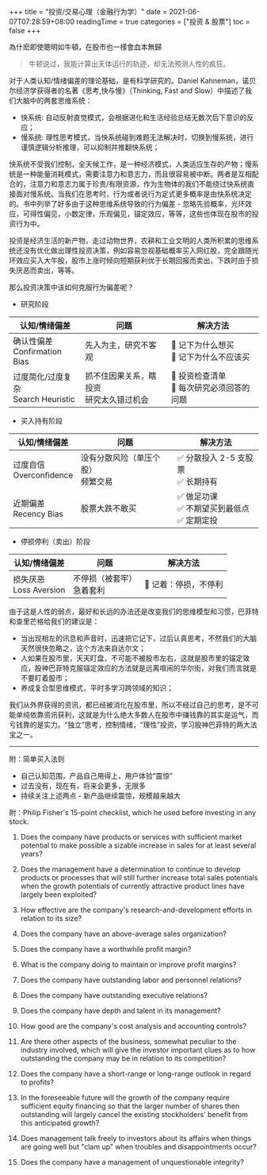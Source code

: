 +++
title = "投资/交易心理（金融行为学）"
date = 2021-06-07T07:28:59+08:00
readingTime = true
categories = ["投资 & 股票"]
toc = false
+++

為什麽即使聰明如牛頓，在股市也一樣會血本無歸

<!--more-->

> 牛顿说过，我能计算出天体运行的轨迹，却无法预测人性的疯狂。

对于人类认知/情绪偏差的理论基础，是有科学研究的。Daniel Kahneman，诺贝尔经济学获得者的名著《思考,快与慢》（Thinking, Fast and Slow）中描述了我们大脑中的两套思维系统：

-   <span class="uline">快系统</span>: 自动反射直觉模式，会根据进化和生活经验总结无数次后下意识的反应；
-   <span class="uline">慢系统</span>: 理性思考模式，当快系统碰到难题无法解决时，切换到慢系统，进行谨慎逻辑分析推理，可以抑制并推翻快系统；

快系统不受我们控制，全天候工作，是一种经济模式，人类适应生存的产物；慢系统是一种能量消耗模式，需要注意力和意志力，而且很容易被中断。两者是互相配合的，注意力和意志力属于珍贵/有限资源，作为生物体的我们不能绕过快系统直接面对慢系统。当我们在思考时，行为或者说行为定式更多概率是由快系统决定的。书中列举了好多由于这种思维系统导致的行为偏差 - 忽略先验概率，光环效应，可得性偏见，小数定律，乐观偏见，锚定效应，等等，这些也体现在股市的投资行为中。

投资是经济生活的新产物，走过动物世界，农耕和工业文明的人类所积累的思维系统还没有优化做出理性投资决策，例如容易忽视基础概率买入网红股，完全跟随光环效应买入大牛股，股市上涨时倾向短期获利优于长期回报而卖出，下跌时由于损失厌恶而卖出，等等。

那么投资决策中该如何克服行为偏差呢？

-   研究阶段

| 认知/情绪偏差                                                       | 问题                                          | 解决方法                                                                  |
| ------------------------------------------------------------------- | --------------------------------------------- | ------------------------------------------------------------------------- |
| 确认性偏差 <br/> <span class="label">Confirmation Bias</span>       | 先入为主，研究不客观                          | <span class="kwd2">📝 记下为什么想买 <br/> 📝 记下为什么不应该买</span>   |
| 过度简化/过度复杂 <br/> <span class="label">Search Heuristic</span> | 抓不住因果关系，瞎投资 <br/> 研究太久错过机会 | <span class="kwd2">📝 投资检查清单 <br/> 📝 每次研究必须回答的问题</span> |

-   买入持有阶段

| 认知/情绪偏差                                            | 问题                                   | 解决方法                                                                          |
| -------------------------------------------------------- | -------------------------------------- | --------------------------------------------------------------------------------- |
| 过度自信 <br/> <span class="label">Overconfidence</span> | 没有分散风险（单压个股）<br/> 频繁交易 | <span class="kwd2">✅ 分散投入 2-5 支股票 <br/> ✅ 长期持有</span>                |
| 近期偏差 <br/> <span class="label">Recency Bias</span>   | 股票大跌不敢买                         | <span class="kwd2">✅ 做足功课 <br/> ✅ 不期望买到最低点 <br/> ✅ 定期定投</span> |

-   停损停利（卖出）阶段

| 认知/情绪偏差                                           | 问题                           | 解决方法                                        |
| ------------------------------------------------------- | ------------------------------ | ----------------------------------------------- |
| 损失厌恶 <br/> <span class="label">Loss Aversion</span> | 不停损（被套牢）<br/> 急着套利 | <span class="kwd2">🙈 记着：停损，不停利</span> |

由于这是人性的弱点，最好和长远的办法还是改变我们的思维模型和习惯，巴菲特和查里芒格给我们的建议是：

-   当出现相左的讯息和声音时，迅速把它记下，过后认真思考，不然我们的大脑天然很快忽略之，这个方法来自达尔文；
-   人如果在股市里，天天盯盘，不可能不被股市左右，这就是股市里的锚定效应，股神巴菲特克服锚定效应的方法就是远离喧闹的华尔街，对我们而言就是不要盯着股市；
-   养成复合型思维模式，平时多学习跨领域的知识；

我们从外界获得的资讯，都已经被消化在股市里，所以不经过自己的思考，是不可能单纯依靠资讯获利，这就是为什么绝大多数人在股市中赚钱靠的其实是运气，而亏钱靠的是实力。<span class="uline">“独立”</span>思考，控制情绪，<span class="uline">“理性”</span>投资，学习股神巴菲特的两大法宝之一。

---

附：简单买入法则

-   自己认知范围，产品自己用得上，用户体验“<span class='kwd2'>震惊</span>”
-   过去没有，现在有，将来会更多，无限多
-   持续关注上述两点 - 新产品继续震惊，规模越来越大

附：Philip Fisher's 15-point checklist, which he used before investing in any stock.

1. Does the company have products or services with sufficient market potential to make possible a sizable increase in sales for at least several years?

2. Does the management have a determination to continue to develop products or processes that will still further increase total sales potentials when the growth potentials of currently attractive product lines have largely been exploited?

3. How effective are the company's research-and-development efforts in relation to its size?

4. Does the company have an above-average sales organization?

5. Does the company have a worthwhile profit margin?

6. What is the company doing to maintain or improve profit margins?

7. Does the company have outstanding labor and personnel relations?

8. Does the company have outstanding executive relations?

9. Does the company have depth and talent in its management?

10. How good are the company's cost analysis and accounting controls?

11. Are there other aspects of the business, somewhat peculiar to the industry involved, which will give the investor important clues as to how outstanding the company may be in relation to its competition?

12. Does the company have a short-range or long-range outlook in regard to profits?

13. In the foreseeable future will the growth of the company require sufficient equity financing so that the larger number of shares then outstanding will largely cancel the existing stockholders' benefit from this anticipated growth?

14. Does management talk freely to investors about its affairs when things are going well but "clam up" when troubles and disappointments occur?

15. Does the company have a management of unquestionable integrity?
